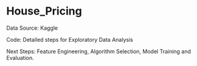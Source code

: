 # House_Pricing

Data Source: Kaggle

Code: Detailed steps for Exploratory Data Analysis

Next Steps: Feature Engineering, Algorithm Selection, Model Training and Evaluation.
